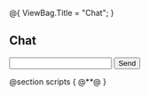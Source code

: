 
@{
    ViewBag.Title = "Chat";
}

<h2>Chat</h2>
<div class="container">
    <input type="text" id="message" />
    <input type="button" id="sendmessage" value="Send" />
    <input type="hidden" id="displayname" />
    <ul id="discussion">
    </ul>
</div>
@section scripts {
    <!--Script references. -->
    <!--The jQuery library is required and is referenced by default in _Layout.cshtml. -->
    <!--Reference the SignalR library. -->
    <script src="~/Scripts/jquery.signalR-2.2.2.min.js"></script>
    @*<script src="~/Scripts/jquery.signalR-2.1.0.min.js"></script>*@
    <!--Reference the autogenerated SignalR hub script. -->
    <script src="~/signalr/hubs"></script>
    <!--SignalR script to update the chat page and send messages.-->
    <script>
        $(function () {
            // Reference the auto-generated proxy for the hub.
            var chat = $.connection.chatHub;
            // Create a function that the hub can call back to display messages.
            chat.client.addNewMessageToPage = function (name, message) {
                // Add the message to the page.
                $('#discussion').append('<li><strong>' + htmlEncode(name)
                    + '</strong>: ' + htmlEncode(message) + '</li>');
            };
            // Get the user name and store it to prepend to messages.
            $('#displayname').val(prompt('Enter your name:', ''));
            // Set initial focus to message input box.
            $('#message').focus();
            // Start the connection.
            $.connection.hub.start().done(function () {
                $('#sendmessage').click(function () {
                    // Call the Send method on the hub.
                    chat.server.send($('#displayname').val(), $('#message').val());
                    // Clear text box and reset focus for next comment.
                    $('#message').val('').focus();
                });
            });
        });
        // This optional function html-encodes messages for display in the page.
        function htmlEncode(value) {
            var encodedValue = $('<div />').text(value).html();
            return encodedValue;
        }
    </script>
}

